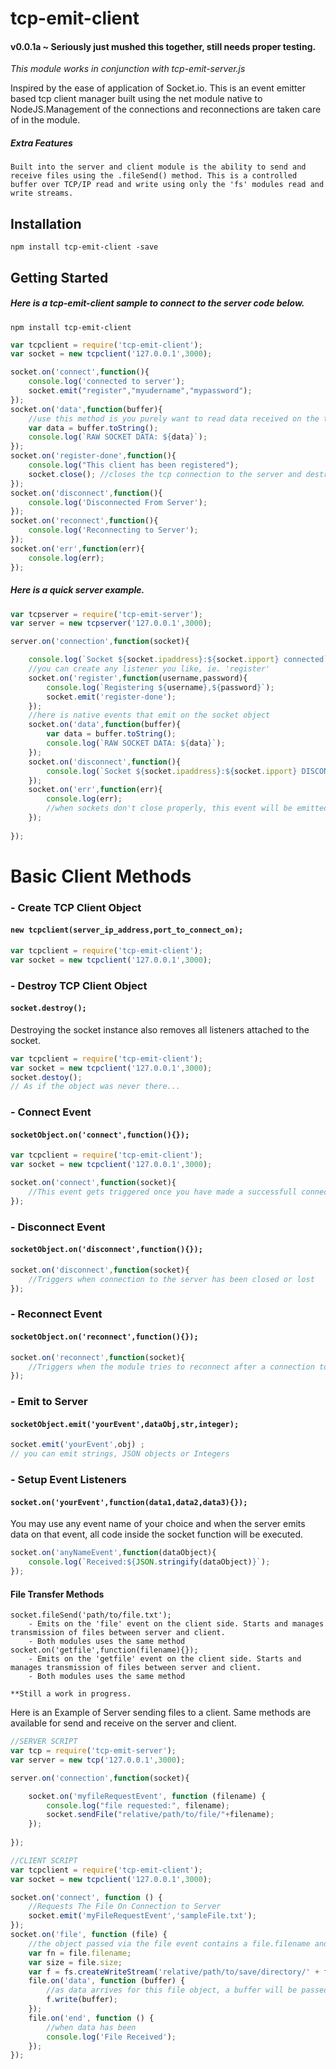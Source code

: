 # tcp-emit-client
#### v0.0.1a ~ Seriously just mushed this together, still needs proper testing.

_This module works in conjunction with tcp-emit-server.js_

Inspired by the ease of application of Socket.io. This is an event emitter based tcp client manager built using the net module native to NodeJS.Management of the connections and reconnections are taken care of in the module.
##### Extra Features
`Built into the server and client module is the ability to send and receive files using the .fileSend() method. This is a controlled buffer over TCP/IP read and write using only the 'fs' modules read and write streams.`
## Installation
`npm install tcp-emit-client -save`
## Getting Started
##### Here is a tcp-emit-client sample to connect to the server code below.
`npm install tcp-emit-client`

```javascript
var tcpclient = require('tcp-emit-client');
var socket = new tcpclient('127.0.0.1',3000);

socket.on('connect',function(){
    console.log('connected to server');
    socket.emit("register","myudername","mypassword");
});
socket.on('data',function(buffer){
	//use this method is you purely want to read data received on the tcp socket.
    var data = buffer.toString();
    console.log(`RAW SOCKET DATA: ${data}`);
});
socket.on('register-done',function(){
    console.log("This client has been registered");
    socket.close(); //closes the tcp connection to the server and destroyed all socket objects
});
socket.on('disconnect',function(){
    console.log('Disconnected From Server');
});
socket.on('reconnect',function(){
    console.log('Reconnecting to Server');
});
socket.on('err',function(err){
    console.log(err);
});
```
##### Here is a quick server example.
```javascript
var tcpserver = require('tcp-emit-server');
var server = new tcpserver('127.0.0.1',3000);

server.on('connection',function(socket){

    console.log(`Socket ${socket.ipaddress}:${socket.ipport} connected`);
    //you can create any listener you like, ie. 'register'
    socket.on('register',function(username,password){ 
    	console.log(`Registering ${username},${password}`);
        socket.emit('register-done');
    });
    //here is native events that emit on the socket object
    socket.on('data',function(buffer){
    	var data = buffer.toString();
    	console.log(`RAW SOCKET DATA: ${data}`);
    });
    socket.on('disconnect',function(){
    	console.log(`Socket ${socket.ipaddress}:${socket.ipport} DISCONNECTED`);
    });
    socket.on('err',function(err){
    	console.log(err); 
        //when sockets don't close properly, this event will be emitted along side the disconnect event.
	});
    
});

```


# Basic Client Methods

### - Create TCP Client Object
#### `new tcpclient(server_ip_address,port_to_connect_on);`

```javascript
var tcpclient = require('tcp-emit-client');
var socket = new tcpclient('127.0.0.1',3000);
```
### - Destroy TCP Client Object
#### `socket.destroy();`
Destroying the socket instance also removes all listeners attached to the socket.
```javascript
var tcpclient = require('tcp-emit-client');
var socket = new tcpclient('127.0.0.1',3000);
socket.destoy();
// As if the object was never there...
```
### - Connect Event
#### `socketObject.on('connect',function(){});`

```javascript
var tcpclient = require('tcp-emit-client');
var socket = new tcpclient('127.0.0.1',3000);

socket.on('connect',function(socket){
    //This event gets triggered once you have made a successfull connection to the server
});
```
### - Disconnect Event
#### `socketObject.on('disconnect',function(){});`

```javascript
socket.on('disconnect',function(socket){
    //Triggers when connection to the server has been closed or lost
});
```
### - Reconnect Event
#### `socketObject.on('reconnect',function(){});`

```javascript
socket.on('reconnect',function(socket){
    //Triggers when the module tries to reconnect after a connection to the server was closed. 
});
```
### - Emit to Server
#### `socketObject.emit('yourEvent',dataObj,str,integer);`

```javascript
socket.emit('yourEvent',obj) ;
// you can emit strings, JSON objects or Integers
```
### - Setup Event Listeners
#### `socket.on('yourEvent',function(data1,data2,data3){});`
You may use any event name of your choice and when the server emits data on that event,
all code inside the socket function will be executed.
```javascript
socket.on('anyNameEvent',function(dataObject){
	console.log(`Received:${JSON.stringify(dataObject)}`);
});
```
#### File Transfer Methods
	socket.fileSend('path/to/file.txt');
		- Emits on the 'file' event on the client side. Starts and manages transmission of files between server and client.
		- Both modules uses the same method
	socket.on('getfile',function(filename){});
		- Emits on the 'getfile' event on the client side. Starts and manages transmission of files between server and client.
		- Both modules uses the same method
	
    **Still a work in progress.
Here is an Example of Server sending files to a client. Same methods are available for send and receive on the server and client.
```javascript
//SERVER SCRIPT
var tcp = require('tcp-emit-server');
var server = new tcp('127.0.0.1',3000);

server.on('connection',function(socket){

	socket.on('myfileRequestEvent', function (filename) {
        console.log("file requested:", filename);
        socket.sendFile("relative/path/to/file/"+filename);
    });
    
});

//CLIENT SCRIPT
var tcpclient = require('tcp-emit-client');
var socket = new tcpclient('127.0.0.1',3000);

socket.on('connect', function () {
	//Requests The File On Connection to Server
	socket.emit('myFileRequestEvent','sampleFile.txt');
});
socket.on('file', function (file) {
	//the object passed via the file event contains a file.filename and file.size property you can access.
    var fn = file.filename;
    var size = file.size;
    var f = fs.createWriteStream('relative/path/to/save/directory/' + fn);
    file.on('data', function (buffer) {
    	//as data arrives for this file object, a buffer will be passed in on the 'data' event.
    	f.write(buffer);
    });
    file.on('end', function () {
    	//when data has been 
    	console.log('File Received');
    });
});    
```
